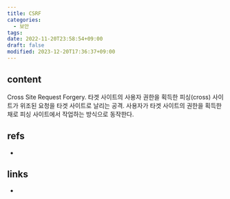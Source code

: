 ```yaml
---
title: CSRF
categories:
  - 보안
tags: 
date: 2022-11-20T23:58:54+09:00
draft: false
modified: 2023-12-20T17:36:37+09:00
---
```


## content
Cross Site Request Forgery. 타겟 사이트의 사용자 권한을 획득한 피싱(cross) 사이트가 위조된 요청을 타겟 사이트로 날리는 공격. 사용자가 타겟 사이트의 권한을 획득한 채로 피싱 사이트에서 작업하는 방식으로 동작한다.


## refs
- 


## links
- 
